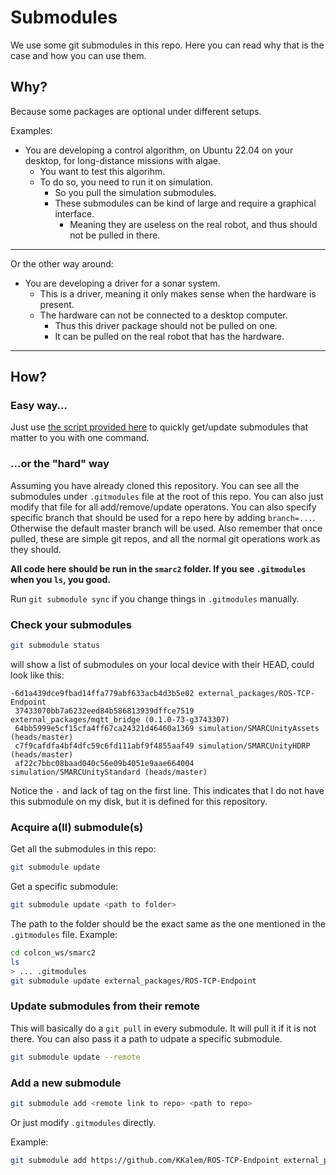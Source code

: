 # Submodules
We use some git submodules in this repo.
Here you can read why that is the case and how you can use them.

## Why?
Because some packages are optional under different setups.


Examples:
- You are developing a control algorithm, on Ubuntu 22.04 on your desktop, for long-distance missions with algae.
  - You want to test this algorihm.
  - To do so, you need to run it on simulation.
    - So you pull the simulation submodules.
    - These submodules can be kind of large and require a graphical interface.
      - Meaning they are useless on the real robot, and thus should not be pulled in there.
---

Or the other way around:

- You are developing a driver for a sonar system.
  - This is a driver, meaning it only makes sense when the hardware is present.
  - The hardware can not be connected to a desktop computer.
    - Thus this driver package should not be pulled on one.
    - It can be pulled on the real robot that has the hardware.

---
## How?

### Easy way...
Just use [the script provided here](../scripts/get-submodules.sh) to quickly get/update submodules that matter to you with one command.


### ...or the "hard" way
Assuming you have already cloned this repository. You can see all the submodules under `.gitmodules` file at the root of this repo. You can also just modify that file for all add/remove/update operatons. You can also specify specific branch that should be used for a repo here by adding `branch=...`. Otherwise the default master branch will be used. Also remember that once pulled, these are simple git repos, and all the normal git operations work as they should.

**All code here should be run in the `smarc2` folder. If you see `.gitmodules` when you `ls`, you good.**

Run `git submodule sync` if you change things in `.gitmodules` manually.


### Check your submodules
```bash
git submodule status
```
will show a list of submodules on your local device with their HEAD, could look like this:
```
-6d1a439dce9fbad14ffa779abf633acb4d3b5e02 external_packages/ROS-TCP-Endpoint
 37433070bb7a6232eed84b586813939dffce7519 external_packages/mqtt_bridge (0.1.0-73-g3743307)
 64bb5999e5cf15cfa4ff67ca24321d46460a1369 simulation/SMARCUnityAssets (heads/master)
 c7f9cafdfa4bf4dfc59c6fd111abf9f4855aaf49 simulation/SMARCUnityHDRP (heads/master)
 af22c7bbc08baad040c56e09b4051e9aae664004 simulation/SMARCUnityStandard (heads/master)
```
Notice the `-` and lack of tag on the first line. This indicates that I do not have this submodule on my disk, but it is defined for this repository.

### Acquire a(ll) submodule(s)
Get all the submodules in this repo:
```bash
git submodule update
```
Get a specific submodule:
```bash
git submodule update <path to folder>
```
The path to the folder should be the exact same as the one mentioned in the `.gitmodules` file.
Example:
```bash
cd colcon_ws/smarc2
ls
> ... .gitmodules
git submodule update external_packages/ROS-TCP-Endpoint
```

### Update submodules from their remote
This will basically do a `git pull` in every submodule. 
It will pull it if it is not there.
You can also pass it a path to udpate a specific submodule.
```bash
git submodule update --remote
```

### Add a new submodule
```bash
git submodule add <remote link to repo> <path to repo>
```
Or just modify `.gitmodules` directly.

Example:
```bash
git submodule add https://github.com/KKalem/ROS-TCP-Endpoint external_packages/ROS-TCP-Endpoint
```


